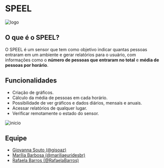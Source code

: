 # SPEEL
![logo](https://imgur.com/Uz82o96)
## O que é o SPEEL?
O SPEEL é um sensor que tem como objetivo indicar quantas pessoas entraram em um ambiente e gerar relatórios para o usuário, com informações como o **número de pessoas que entraram no total** e **média de pessoas por horário**.
## Funcionalidades
- Criação de gráficos.
- Cálculo da média de pessoas em cada horário.
- Possibilidade de ver gráficos e dados diários, mensais e anuais.
- Acessar relatórios de qualquer lugar.
- Verificar remotamente o estado do sensor.

![inicio](https://i.imgur.com/WEkwn7o.png)

## Equipe

- [Giovanna Souto (@gisoaz)](https://github.com/gisoaz)
- [Marília Barbosa (@mariliaeuridesbr)](https://github.com/mariliaeuridesbr)
- [Rafaela Barros (@RafaelaBarros)](https://github.com/RafaelaBarros)
